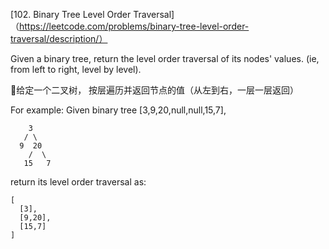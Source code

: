 [102. Binary Tree Level Order Traversal]（https://leetcode.com/problems/binary-tree-level-order-traversal/description/）

Given a binary tree, return the level order traversal of its nodes' values. (ie, from left to right, level by level).

给定一个二叉树， 按层遍历并返回节点的值（从左到右，一层一层返回）

For example:
Given binary tree [3,9,20,null,null,15,7],

```
    3
   / \
  9  20
    /  \
   15   7
```

return its level order traversal as:
```
[
  [3],
  [9,20],
  [15,7]
]
```